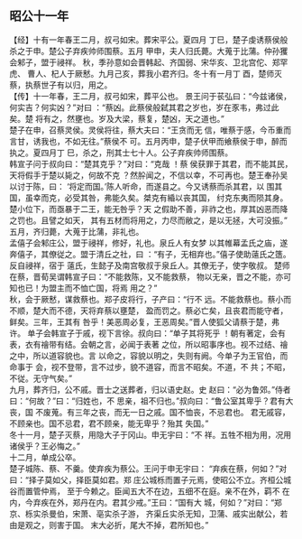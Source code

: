 ## 昭公十一年

【经】十有一年春王二月，叔弓如宋。葬宋平公。夏四月
丁巳，楚子虔诱蔡侯般杀之于申。楚公子弃疾帅师围蔡。五月
甲申，夫人归氏薨。大蒐于比蒲。仲孙玃会邾子，盟于祲祥。
秋，季孙意如会晋韩起、齐国弱、宋华亥、卫北宫佗、郑罕虎、
曹人、杞人于厥慭。九月己亥，葬我小君齐归。冬十有一月丁
酉，楚师灭蔡，执蔡世子有以归，用之。  
【传】十一年春，王二月，叔弓如宋，葬平公也。
景王问于苌弘曰：“今兹诸侯，何实吉？何实凶？”对曰
：“蔡凶。此蔡侯般弑其君之岁也，岁在豕韦，弗过此矣。楚
将有之，然壅也。岁及大梁，蔡复，楚凶，天之道也。”  
楚子在申，召蔡灵侯。灵侯将往，蔡大夫曰：“王贪而无
信，唯蔡于感，今币重而言甘，诱我也，不如无往。”蔡侯不
可。五月丙申，楚子伏甲而飨蔡侯于申，醉而执之。夏四月丁
巳，杀之，刑其士七十人。公子弃疾帅师围蔡。  
韩宣子问于叔向曰：“楚其克乎？”对曰：“克哉 ！蔡
侯获罪于其君，而不能其民，天将假手于楚以毙之，何故不克
？然肸闻之，不信以幸，不可再也。楚王奉孙吴以讨于陈，曰：
‘将定而国。’陈人听命，而遂县之。今又诱蔡而杀其君，以
围其国，虽幸而克，必受其咎，弗能久矣。桀克有緍以丧其国，
纣克东夷而陨其身。楚小位下，而亟暴于二王，能无咎乎？天
之假助不善，非祚之也，厚其凶恶而降之罚也。且譬之如天，
其有五材而将用之，力尽而敝之，是以无拯，大可没振。”
五月，齐归薨，大蒐于比蒲，非礼也。  
孟僖子会邾庄公，盟于祲祥，修好，礼也。泉丘人有女梦
以其帷幕孟氏之庙，遂奔僖子，其僚従之。盟于清丘之社，曰
：“有子，无相弃也。”僖子使助薳氏之簉。反自祲祥，宿于
薳氏，生懿子及南宫敬叔于泉丘人。其僚无子，使字敬叔。
楚师在蔡，晋荀吴谓韩宣子曰：“不能救陈，又不能救蔡，
物以无亲，晋之不能，亦可知也已！为盟主而不恤亡国，将焉
用之？”  
秋，会于厥慭，谋救蔡也。郑子皮将行，子产曰：“行不
远。不能救蔡也。蔡小而不顺，楚大而不德，天将弃蔡以壅楚，
盈而罚之。蔡必亡矣，且丧君而能守者，鲜矣。三年，王其有
咎乎！美恶周必复，王恶周矣。”晋人使狐父请蔡于楚，弗许。
单子会韩宣子于戚，视下言徐。叔向曰：“单子其将死乎
！朝有著定，会有表，衣有禬带有结。会朝之言，必闻于表著
之位，所以昭事序也。视不过结、禬之中，所以道容貌也。言
以命之，容貌以明之，失则有阙。今单子为王官伯，而命事于
会，视不登带，言不过步，貌不道容，而言不昭矣。不道，不
共；不昭，不従。无守气矣。”  
九月，葬齐归，公不戚。晋士之送葬者，归以语史赵。史
赵曰：“必为鲁郊。”侍者曰：“何故？”曰：“归姓也，不
思亲，祖不归也。”叔向曰：“鲁公室其卑乎？君有大丧，国
不废蒐。有三年之丧，而无一日之戚。国不恤丧，不忌君也。
君无戚容，不顾亲也。国不忌君，君不顾亲，能无卑乎？殆其
失国。”  
冬十一月，楚子灭蔡，用隐大子于冈山。申无宇曰：“不
祥。五牲不相为用，况用诸侯乎？王必悔之。”  
十二月，单成公卒。  
楚子城陈、蔡、不羹。使弃疾为蔡公。王问于申无宇曰：
“弃疾在蔡，何如？”对曰：“择子莫如父，择臣莫如君。郑
庄公城栎而置子元焉，使昭公不立。齐桓公城谷而置管仲焉，
至于今赖之。臣闻五大不在边，五细不在庭。亲不在外，羁不
在内，今弃疾在外，郑丹在内。君其少戒。”王曰：“国有大
城，何如？”对曰：“郑京、栎实杀曼伯，宋萧、亳实杀子游，
齐渠丘实杀无知，卫蒲、戚实出献公，若由是观之，则害于国。
末大必折，尾大不掉，君所知也。”  

